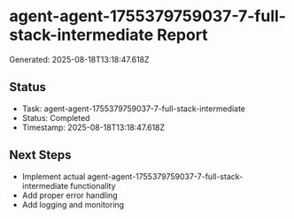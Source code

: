 # agent-agent-1755379759037-7-full-stack-intermediate Report

Generated: 2025-08-18T13:18:47.618Z

## Status
- Task: agent-agent-1755379759037-7-full-stack-intermediate
- Status: Completed
- Timestamp: 2025-08-18T13:18:47.618Z

## Next Steps
- Implement actual agent-agent-1755379759037-7-full-stack-intermediate functionality
- Add proper error handling
- Add logging and monitoring

